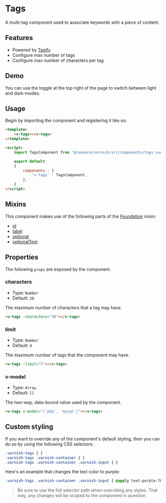 # Tags

A multi-tag component used to associate keywords with a piece of content.

## Features

* Powered by [Tagify](https://yaireo.github.io/tagify/)
* Configure max number of tags
* Configure max number of characters per tag

## Demo

You can use the toggle at the top right of the page to switch between light and dark-modes.

<!-- Setup -->
<script setup>
    import { ref } from 'vue';
    import TagsComponent from '../../src/components/tags.vue';

    let tags = ref(['php', 'laravel', 'vue', '']);
</script>

<!-- Demo -->
<div class="bg-gray-100 dark:bg-black flex justify-center rounded-md p-6 mt-8">
    <ClientOnly>
        <TagsComponent v-model="tags" :optional="true"></TagsComponent>
    </ClientOnly>
</div>

## Usage

Begin by importing the component and registering it like so:

```html
<template>
    <v-tags></v-tags>
</template>

<script>
    import TagsComponent from '@caneara/varnish/src/components/tags.vue';

    export default
    {
        components : {
            'v-tags' : TagsComponent,
        },
    }
</script>
```

## Mixins

This component makes use of the following parts of the [Foundation](/pages/foundation) mixin:

* [id](/pages/foundation#id)
* [label](/pages/foundation#label)
* [optional](/pages/foundation#optional)
* [optionalText](/pages/foundation#optionalText)

## Properties

The following `props` are exposed by the component.

### characters

- Type: `Number`
- Default: `20`

The maximum number of characters that a tag may have.

```html
<v-tags :characters="30"></v-tags>
```

### limit

- Type: `Number`
- Default: `4`

The maximum number of tags that the component may have.

```html
<v-tags :limit="5"></v-tags>
```

### v-model

- Type: `Array`
- Default: `[]`

The two-way, data-bound value used by the component.

```html
<v-tags v-model="['php', 'mysql']"></v-tags>
```

## Custom styling

If you want to override any of the component's default styling, then you can do so by using the following CSS selectors:

```css
.varnish-tags { }
.varnish-tags .varnish-container { }
.varnish-tags .varnish-container .varnish-input { }
```

Here's an example that changes the text color to purple:

```css
.varnish-tags .varnish-container .varnish-input { @apply text-purple-700 dark:text-purple-400 }
```

> Be sure to use the full selector path when overriding any styles. That way, any changes will be scoped to the component in question.